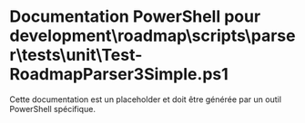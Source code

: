 # Documentation PowerShell pour development\roadmap\scripts\parser\tests\unit\Test-RoadmapParser3Simple.ps1

Cette documentation est un placeholder et doit être générée par un outil PowerShell spécifique.
